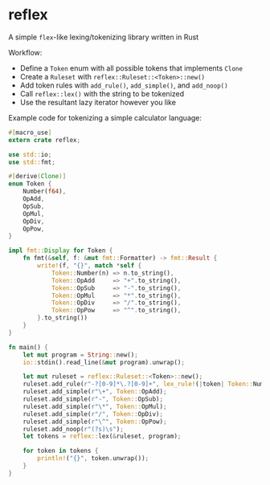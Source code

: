 # reflex
A simple `flex`-like lexing/tokenizing library written in Rust

Workflow:

- Define a `Token` enum with all possible tokens that implements `Clone`
- Create a `Ruleset` with `reflex::Ruleset::<Token>::new()`
- Add token rules with `add_rule()`, `add_simple()`, and `add_noop()`
- Call `reflex::lex()` with the string to be tokenized
- Use the resultant lazy iterator however you like

Example code for tokenizing a simple calculator language:

```rust
#[macro_use]
extern crate reflex;

use std::io;
use std::fmt;

#[derive(Clone)]
enum Token {
    Number(f64),
    OpAdd,
    OpSub,
    OpMul,
    OpDiv,
    OpPow,
}

impl fmt::Display for Token {
    fn fmt(&self, f: &mut fmt::Formatter) -> fmt::Result {
        write!(f, "{}", match *self {
            Token::Number(n) => n.to_string(),
            Token::OpAdd     => "+".to_string(),
            Token::OpSub     => "-".to_string(),
            Token::OpMul     => "*".to_string(),
            Token::OpDiv     => "/".to_string(),
            Token::OpPow     => "^".to_string(),
        }.to_string())
    }
}

fn main() {
    let mut program = String::new();
    io::stdin().read_line(&mut program).unwrap();

    let mut ruleset = reflex::Ruleset::<Token>::new();
    ruleset.add_rule(r"-?[0-9]*\.?[0-9]+", lex_rule!(|token| Token::Number(token.parse().unwrap())));
    ruleset.add_simple(r"\+", Token::OpAdd);
    ruleset.add_simple(r"-", Token::OpSub);
    ruleset.add_simple(r"\*", Token::OpMul);
    ruleset.add_simple(r"/", Token::OpDiv);
    ruleset.add_simple(r"\^", Token::OpPow);
    ruleset.add_noop(r"(?s)\s");
    let tokens = reflex::lex(&ruleset, program);

    for token in tokens {
        println!("{}", token.unwrap());
    }
}
```
